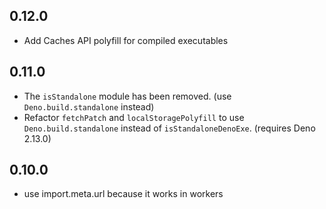 ## 0.12.0

- Add Caches API polyfill for compiled executables

## 0.11.0

- The `isStandalone` module has been removed. (use `Deno.build.standalone`
  instead)
- Refactor `fetchPatch` and `localStoragePolyfill` to use
  `Deno.build.standalone` instead of `isStandaloneDenoExe`. (requires Deno
  2.13.0)

## 0.10.0

- use import.meta.url because it works in workers

